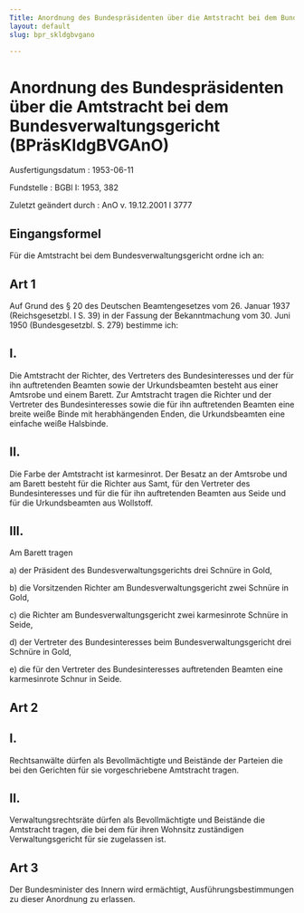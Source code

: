 ```yaml
---
Title: Anordnung des Bundespräsidenten über die Amtstracht bei dem Bundesverwaltungsgericht
layout: default
slug: bpr_skldgbvgano

---
```


# Anordnung des Bundespräsidenten über die Amtstracht bei dem Bundesverwaltungsgericht (BPräsKldgBVGAnO)

Ausfertigungsdatum
:   1953-06-11

Fundstelle
:   BGBl I: 1953, 382

Zuletzt geändert durch
:   AnO v. 19.12.2001 I 3777


## Eingangsformel

Für die Amtstracht bei dem Bundesverwaltungsgericht ordne ich an:


## Art 1

Auf Grund des § 20 des Deutschen Beamtengesetzes vom 26. Januar 1937
(Reichsgesetzbl. I S. 39) in der Fassung der Bekanntmachung vom 30.
Juni 1950 (Bundesgesetzbl. S. 279) bestimme ich:


## I.

Die Amtstracht der Richter, des Vertreters des Bundesinteresses und
der für ihn auftretenden Beamten sowie der Urkundsbeamten besteht aus
einer Amtsrobe und einem Barett. Zur Amtstracht tragen die Richter und
der Vertreter des Bundesinteresses sowie die für ihn auftretenden
Beamten eine breite weiße Binde mit herabhängenden Enden, die
Urkundsbeamten eine einfache weiße Halsbinde.


## II.

Die Farbe der Amtstracht ist karmesinrot. Der Besatz an der Amtsrobe
und am Barett besteht für die Richter aus Samt, für den Vertreter des
Bundesinteresses und für die für ihn auftretenden Beamten aus Seide
und für die Urkundsbeamten aus Wollstoff.


## III.

Am Barett tragen

a)  der Präsident des Bundesverwaltungsgerichts drei Schnüre in Gold,


b)  die Vorsitzenden Richter am Bundesverwaltungsgericht zwei Schnüre in
    Gold,


c)  die Richter am Bundesverwaltungsgericht zwei karmesinrote Schnüre in
    Seide,


d)  der Vertreter des Bundesinteresses beim Bundesverwaltungsgericht drei
    Schnüre in Gold,


e)  die für den Vertreter des Bundesinteresses auftretenden Beamten eine
    karmesinrote Schnur in Seide.





## Art 2



## I.

Rechtsanwälte dürfen als Bevollmächtigte und Beistände der Parteien
die bei den Gerichten für sie vorgeschriebene Amtstracht tragen.


## II.

Verwaltungsrechtsräte dürfen als Bevollmächtigte und Beistände die
Amtstracht tragen, die bei dem für ihren Wohnsitz zuständigen
Verwaltungsgericht für sie zugelassen ist.


## Art 3

Der Bundesminister des Innern wird ermächtigt, Ausführungsbestimmungen
zu dieser Anordnung zu erlassen.

